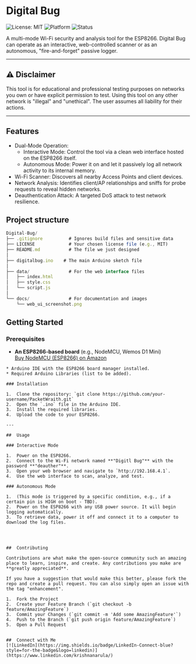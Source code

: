 # Digital Bug

![License: MIT](https://img.shields.io/badge/License-MIT-yellow.svg)
![Platform](https://img.shields.io/badge/platform-ESP8266-blue.svg)
![Status](https://img.shields.io/badge/status-in%20development-orange.svg)

A multi-mode Wi-Fi security and analysis tool for the ESP8266. Digital Bug can operate as an interactive, web-controlled scanner or as an autonomous, "fire-and-forget" passive logger.

---

## ⚠️ Disclaimer

This tool is for educational and professional testing purposes on networks you own or have explicit permission to test. Using this tool on any other network is "illegal" and "unethical". The user assumes all liability for their actions.

---

## Features

* Dual-Mode Operation:
    * Interactive Mode: Control the tool via a clean web interface hosted on the ESP8266 itself.
    * Autonomous Mode: Power it on and let it passively log all network activity to its internal memory.
* Wi-Fi Scanner: Discovers all nearby Access Points and client devices.
* Network Analysis: Identifies client/AP relationships and sniffs for probe requests to reveal hidden networks.
* Deauthentication Attack: A targeted DoS attack to test network resilience.

## Project structure
```js
Digital-Bug/
├── .gitignore          # Ignores build files and sensitive data
├── LICENSE             # Your chosen license file (e.g., MIT)
├── README.md           # The file we just designed
│
├── digitalbug.ino    # The main Arduino sketch file
│
├── data/               # For the web interface files
│   ├── index.html
│   ├── style.css
│   └── script.js
│
└── docs/               # For documentation and images
    └── web_ui_screenshot.png
```

## Getting Started

### Prerequisites

* **An ESP8266-based board** (e.g., NodeMCU, Wemos D1 Mini)  
  [Buy NodeMCU (ESP8266) on Amazon](https://www.amazon.in/dp/B0829Z1W6Y)
```
* Arduino IDE with the ESP8266 board manager installed.
* Required Arduino Libraries (list to be added).

### Installation

1.  Clone the repository: `git clone https://github.com/your-username/PacketWraith.git`
2.  Open the `.ino` file in the Arduino IDE.
3.  Install the required libraries.
4.  Upload the code to your ESP8266.

---

##  Usage

### Interactive Mode

1.  Power on the ESP8266.
2.  Connect to the Wi-Fi network named **"Digitl Bug"** with the password **"deauther"**.
3.  Open your web browser and navigate to `http://192.168.4.1`.
4.  Use the web interface to scan, analyze, and test.

### Autonomous Mode

1.  (This mode is triggered by a specific condition, e.g., if a certain pin is HIGH on boot - TBD).
2.  Power on the ESP8266 with any USB power source. It will begin logging automatically.
3.  To retrieve data, power it off and connect it to a computer to download the log files.




##  Contributing

Contributions are what make the open-source community such an amazing place to learn, inspire, and create. Any contributions you make are **greatly appreciated**.

If you have a suggestion that would make this better, please fork the repo and create a pull request. You can also simply open an issue with the tag "enhancement".

1.  Fork the Project
2.  Create your Feature Branch (`git checkout -b feature/AmazingFeature`)
3.  Commit your Changes (`git commit -m 'Add some AmazingFeature'`)
4.  Push to the Branch (`git push origin feature/AmazingFeature`)
5.  Open a Pull Request


##  Connect with Me
[![LinkedIn](https://img.shields.io/badge/LinkedIn-Connect-blue?style=for-the-badge&logo=linkedin)](https://www.linkedin.com/krishnanarula/)